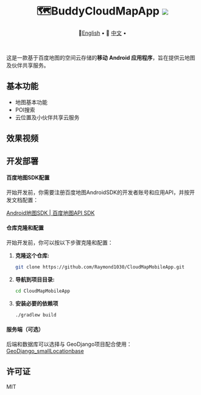 <div align="center">
  <h1>🗺️BuddyCloudMapApp <img src=https://camo.githubusercontent.com/460196aa7caf02ee649ff2da9033caff1c8631f71d4e785ae04772c28a037a88/68747470733a2f2f696d672e736869656c64732e696f2f62616467652f5052732d77656c636f6d652d677265656e2e737667></img></h1>     
  <p align="center">
    🤗<a href="README.md">English</a> • 
    🤗 <a href="README-CN.md">中文</a> • 
</p>
</div>
<br/>

这是一款基于百度地图的空间云存储的**移动** **Android 应用程序**，旨在提供云地图及伙伴共享服务。

## 基本功能

- 地图基本功能
- POI搜索
- 云位置及小伙伴共享云服务

## 效果视频







## 开发部署

#### 百度地图SDK配置

开始开发前，你需要注册百度地图AndroidSDK的开发者账号和应用API，并按开发文档配置：

[Android地图SDK | 百度地图API SDK ](https://lbsyun.baidu.com/faq/api?title=androidsdk)

#### 仓库克隆和配置

开始开发前，你可以按以下步骤克隆和配置：

1. **克隆这个仓库:**

   ```sh
   git clone https://github.com/Raymond1030/CloudMapMobileApp.git
   ```

2. **导航到项目目录:**

   ```sh
   cd CloudMapMobileApp
   ```

3. **安装必要的依赖项**

   ```sh
   ./gradlew build
   ```

#### 服务端（可选）

后端和数据库可以选择与 GeoDjango项目配合使用：[GeoDjango_smallLocationbase ](https://github.com/Raymond1030/GeoDjango_smallLocationbase)

## 许可证

MIT